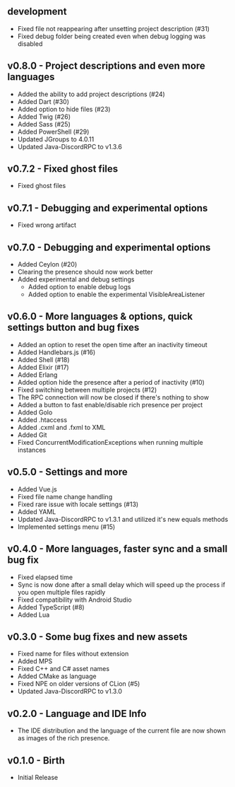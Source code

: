 ## development
- Fixed file not reappearing after unsetting project description (#31)
- Fixed debug folder being created even when debug logging was disabled

## v0.8.0 - Project descriptions and even more languages
- Added the ability to add project descriptions (#24)
- Added Dart (#30)
- Added option to hide files (#23)
- Added Twig (#26)
- Added Sass (#25)
- Added PowerShell (#29)
- Updated JGroups to 4.0.11
- Updated Java-DiscordRPC to v1.3.6

## v0.7.2 - Fixed ghost files
- Fixed ghost files

## v0.7.1 - Debugging and experimental options
- Fixed wrong artifact

## v0.7.0 - Debugging and experimental options
- Added Ceylon (#20)
- Clearing the presence should now work better
- Added experimental and debug settings
  - Added option to enable debug logs
  - Added option to enable the experimental VisibleAreaListener

## v0.6.0 - More languages & options, quick settings button and bug fixes
- Added an option to reset the open time after an inactivity timeout
- Added Handlebars.js (#16)
- Added Shell (#18)
- Added Elixir (#17)
- Added Erlang
- Added option hide the presence after a period of inactivity (#10)
- Fixed switching between multiple projects (#12)
- The RPC connection will now be closed if there's nothing to show
- Added a button to fast enable/disable rich presence per project
- Added Golo
- Added .htaccess
- Added .cxml and .fxml to XML
- Added Git
- Fixed ConcurrentModificationExceptions when running multiple instances

## v0.5.0 - Settings and more
- Added Vue.js
- Fixed file name change handling
- Fixed rare issue with locale settings (#13)
- Added YAML
- Updated Java-DiscordRPC to v1.3.1 and utilized it's new equals methods
- Implemented settings menu (#15)

## v0.4.0 - More languages, faster sync and a small bug fix
- Fixed elapsed time
- Sync is now done after a small delay which will speed up the process if you open multiple files rapidly
- Fixed compatibility with Android Studio
- Added TypeScript (#8)
- Added Lua

## v0.3.0 - Some bug fixes and new assets
- Fixed name for files without extension
- Added MPS
- Fixed C++ and C# asset names
- Added CMake as language
- Fixed NPE on older versions of CLion (#5)
- Updated Java-DiscordRPC to v1.3.0

## v0.2.0 - Language and IDE Info
- The IDE distribution and the language of the current file are now shown as images of the rich presence.

## v0.1.0 - Birth
- Initial Release
